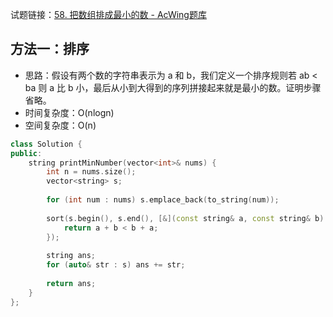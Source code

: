 试题链接：[58. 把数组排成最小的数 - AcWing题库](https://www.acwing.com/problem/content/description/54/)

## 方法一：排序

- 思路：假设有两个数的字符串表示为 a 和 b，我们定义一个排序规则若 ab < ba 则 a 比 b 小，最后从小到大得到的序列拼接起来就是最小的数。证明步骤省略。
- 时间复杂度：O(nlogn)
- 空间复杂度：O(n)

```cpp
class Solution {
public:
    string printMinNumber(vector<int>& nums) {
        int n = nums.size();
        vector<string> s;
        
        for (int num : nums) s.emplace_back(to_string(num));
        
        sort(s.begin(), s.end(), [&](const string& a, const string& b) {
            return a + b < b + a;
        });
        
        string ans;
        for (auto& str : s) ans += str;
        
        return ans;
    }
};
```
